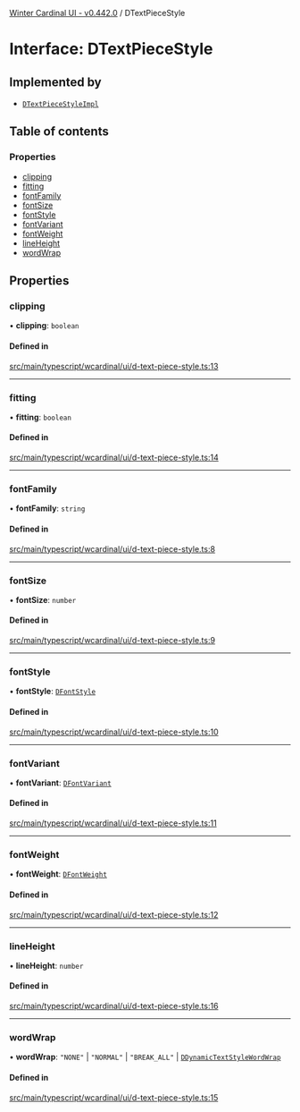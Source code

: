 [Winter Cardinal UI - v0.442.0](../index.md) / DTextPieceStyle

# Interface: DTextPieceStyle

## Implemented by

- [`DTextPieceStyleImpl`](../classes/DTextPieceStyleImpl.md)

## Table of contents

### Properties

- [clipping](DTextPieceStyle.md#clipping)
- [fitting](DTextPieceStyle.md#fitting)
- [fontFamily](DTextPieceStyle.md#fontfamily)
- [fontSize](DTextPieceStyle.md#fontsize)
- [fontStyle](DTextPieceStyle.md#fontstyle)
- [fontVariant](DTextPieceStyle.md#fontvariant)
- [fontWeight](DTextPieceStyle.md#fontweight)
- [lineHeight](DTextPieceStyle.md#lineheight)
- [wordWrap](DTextPieceStyle.md#wordwrap)

## Properties

### clipping

• **clipping**: `boolean`

#### Defined in

[src/main/typescript/wcardinal/ui/d-text-piece-style.ts:13](https://github.com/winter-cardinal/winter-cardinal-ui/blob/v0.442.0/src/main/typescript/wcardinal/ui/d-text-piece-style.ts#L13)

___

### fitting

• **fitting**: `boolean`

#### Defined in

[src/main/typescript/wcardinal/ui/d-text-piece-style.ts:14](https://github.com/winter-cardinal/winter-cardinal-ui/blob/v0.442.0/src/main/typescript/wcardinal/ui/d-text-piece-style.ts#L14)

___

### fontFamily

• **fontFamily**: `string`

#### Defined in

[src/main/typescript/wcardinal/ui/d-text-piece-style.ts:8](https://github.com/winter-cardinal/winter-cardinal-ui/blob/v0.442.0/src/main/typescript/wcardinal/ui/d-text-piece-style.ts#L8)

___

### fontSize

• **fontSize**: `number`

#### Defined in

[src/main/typescript/wcardinal/ui/d-text-piece-style.ts:9](https://github.com/winter-cardinal/winter-cardinal-ui/blob/v0.442.0/src/main/typescript/wcardinal/ui/d-text-piece-style.ts#L9)

___

### fontStyle

• **fontStyle**: [`DFontStyle`](../index.md#dfontstyle)

#### Defined in

[src/main/typescript/wcardinal/ui/d-text-piece-style.ts:10](https://github.com/winter-cardinal/winter-cardinal-ui/blob/v0.442.0/src/main/typescript/wcardinal/ui/d-text-piece-style.ts#L10)

___

### fontVariant

• **fontVariant**: [`DFontVariant`](../index.md#dfontvariant)

#### Defined in

[src/main/typescript/wcardinal/ui/d-text-piece-style.ts:11](https://github.com/winter-cardinal/winter-cardinal-ui/blob/v0.442.0/src/main/typescript/wcardinal/ui/d-text-piece-style.ts#L11)

___

### fontWeight

• **fontWeight**: [`DFontWeight`](../index.md#dfontweight)

#### Defined in

[src/main/typescript/wcardinal/ui/d-text-piece-style.ts:12](https://github.com/winter-cardinal/winter-cardinal-ui/blob/v0.442.0/src/main/typescript/wcardinal/ui/d-text-piece-style.ts#L12)

___

### lineHeight

• **lineHeight**: `number`

#### Defined in

[src/main/typescript/wcardinal/ui/d-text-piece-style.ts:16](https://github.com/winter-cardinal/winter-cardinal-ui/blob/v0.442.0/src/main/typescript/wcardinal/ui/d-text-piece-style.ts#L16)

___

### wordWrap

• **wordWrap**: ``"NONE"`` \| ``"NORMAL"`` \| ``"BREAK_ALL"`` \| [`DDynamicTextStyleWordWrap`](../index.md#ddynamictextstylewordwrap)

#### Defined in

[src/main/typescript/wcardinal/ui/d-text-piece-style.ts:15](https://github.com/winter-cardinal/winter-cardinal-ui/blob/v0.442.0/src/main/typescript/wcardinal/ui/d-text-piece-style.ts#L15)
